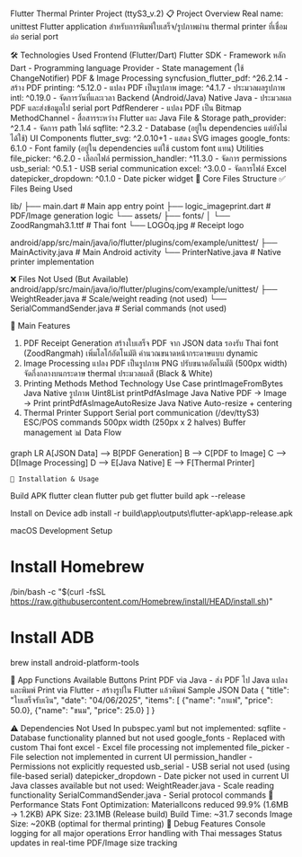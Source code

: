 Flutter Thermal Printer Project (ttyS3_v.2)
📋 Project Overview
Real name: unittest
Flutter application สำหรับการพิมพ์ใบเสร็จ/รูปภาพผ่าน thermal printer ที่เชื่อมต่อ serial port

🛠️ Technologies Used
Frontend (Flutter/Dart)
Flutter SDK - Framework หลัก
Dart - Programming language
Provider - State management (ใช้ ChangeNotifier)
PDF & Image Processing
syncfusion_flutter_pdf: ^26.2.14 - สร้าง PDF
printing: ^5.12.0 - แปลง PDF เป็นรูปภาพ
image: ^4.1.7 - ประมวลผลรูปภาพ
intl: ^0.19.0 - จัดการวันที่และเวลา
Backend (Android/Java)
Native Java - ประมวลผล PDF และส่งข้อมูลไป serial port
PdfRenderer - แปลง PDF เป็น Bitmap
MethodChannel - สื่อสารระหว่าง Flutter และ Java
File & Storage
path_provider: ^2.1.4 - จัดการ path ไฟล์
sqflite: ^2.3.2 - Database (อยู่ใน dependencies แต่ยังไม่ได้ใช้)
UI Components
flutter_svg: ^2.0.10+1 - แสดง SVG images
google_fonts: 6.1.0 - Font family (อยู่ใน dependencies แต่ใช้ custom font แทน)
Utilities
file_picker: ^6.2.0 - เลือกไฟล์
permission_handler: ^11.3.0 - จัดการ permissions
usb_serial: ^0.5.1 - USB serial communication
excel: ^3.0.0 - จัดการไฟล์ Excel
datepicker_dropdown: ^0.1.0 - Date picker widget
📁 Core Files Structure
✅ Files Being Used

lib/
├── main.dart                    # Main app entry point
├── logic_imageprint.dart        # PDF/Image generation logic
└── assets/
    ├── fonts/
    │   └── ZoodRangmah3.1.ttf   # Thai font
    └── LOGOq.jpg                # Receipt logo

android/app/src/main/java/io/flutter/plugins/com/example/unittest/
├── MainActivity.java            # Main Android activity
└── PrinterNative.java          # Native printer implementation

❌ Files Not Used (But Available)
android/app/src/main/java/io/flutter/plugins/com/example/unittest/
├── WeightReader.java           # Scale/weight reading (not used)
└── SerialCommandSender.java    # Serial commands (not used)

🎯 Main Features
1. PDF Receipt Generation
สร้างใบเสร็จ PDF จาก JSON data
รองรับ Thai font (ZoodRangmah)
เพิ่มโลโก้อัตโนมัติ
คำนวณขนาดหน้ากระดาษแบบ dynamic
2. Image Processing
แปลง PDF เป็นรูปภาพ PNG
ปรับขนาดอัตโนมัติ (500px width)
จัดกึ่งกลางบนกระดาษ thermal
ประมวลผลสี (Black & White)
3. Printing Methods
Method	Technology	Use Case
printImageFromBytes	Java Native	รูปภาพ Uint8List
printPdfAsImage	Java Native	PDF → Image → Print
printPdfAsImageAutoResize	Java Native	Auto-resize + centering
4. Thermal Printer Support
Serial port communication (/dev/ttyS3)
ESC/POS commands
500px width (250px x 2 halves)
Buffer management
📊 Data Flow

graph LR
    A[JSON Data] --> B[PDF Generation]
    B --> C[PDF to Image]
    C --> D[Image Processing]
    D --> E[Java Native]
    E --> F[Thermal Printer]

    🔧 Installation & Usage

Build APK
flutter clean
flutter pub get
flutter build apk --release

Install on Device
adb install -r build\app\outputs\flutter-apk\app-release.apk

macOS Development Setup

# Install Homebrew
/bin/bash -c "$(curl -fsSL https://raw.githubusercontent.com/Homebrew/install/HEAD/install.sh)"

# Install ADB
brew install android-platform-tools

📱 App Functions
Available Buttons
Print PDF via Java - ส่ง PDF ไป Java แปลงและพิมพ์
Print via Flutter - สร้างรูปใน Flutter แล้วพิมพ์
Sample JSON Data
{
  "title": "ใบเสร็จรับเงิน",
  "date": "04/06/2025", 
  "items": [
    {"name": "กาแฟ", "price": 50.0},
    {"name": "ขนม", "price": 25.0}
  ]
}

⚠️ Dependencies Not Used
In pubspec.yaml but not implemented:
sqflite - Database functionality planned but not used
google_fonts - Replaced with custom Thai font
excel - Excel file processing not implemented
file_picker - File selection not implemented in current UI
permission_handler - Permissions not explicitly requested
usb_serial - USB serial not used (using file-based serial)
datepicker_dropdown - Date picker not used in current UI
Java classes available but not used:
WeightReader.java - Scale reading functionality
SerialCommandSender.java - Serial protocol commands
🎯 Performance Stats
Font Optimization: MaterialIcons reduced 99.9% (1.6MB → 1.2KB)
APK Size: 23.1MB (Release build)
Build Time: ~31.7 seconds
Image Size: ~20KB (optimal for thermal printing)
🔬 Debug Features
Console logging for all major operations
Error handling with Thai messages
Status updates in real-time
PDF/Image size tracking